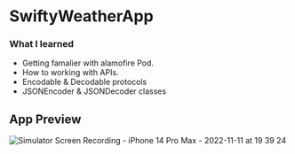 # SwiftyWeatherApp

### What I learned 
- Getting famalier with alamofire Pod.
- How to working with APIs.
- Encodable & Decodable protocols
- JSONEncoder & JSONDecoder classes

## App Preview

![Simulator Screen Recording - iPhone 14 Pro Max - 2022-11-11 at 19 39 24](https://user-images.githubusercontent.com/100219531/201401092-f6c6a3e2-8da1-40b3-9cd9-56062c9f4ab5.gif)

